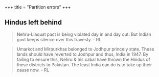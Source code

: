 +++
title = "Partition errors"
+++

## Hindus left behind
> Nehru-Liaquat pact is being violated day in and day out. But Indian govt keeps silence over this travesty. - RL

> Umarkot and Mirpurkhas belonged to Jodhpur princely state. These lands should have reverted to Jodhpur and thus, India in 1947. By failing to ensure this, Nehru & his cabal have thrown the Hindus of these districts to Pakistan. The least India can do is to take up their cause now. - RL